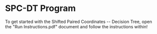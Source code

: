 # SPC-DT Program

To get started with the Shifted Paired Coordinates -- Decision Tree, open the "Run Instructions.pdf" document and follow the instructions within!
